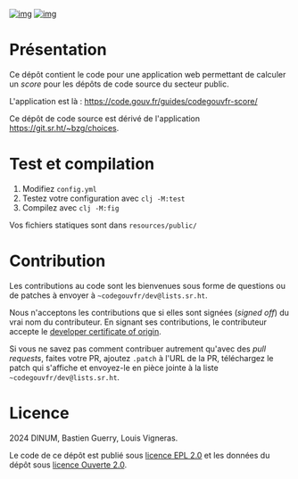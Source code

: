 [![img](https://img.shields.io/badge/code.gouv.fr-ouvert-mediumseagreen.svg)](https://code.gouv.fr/documentation/#/publier.md)
[![img](https://img.shields.io/badge/Licence-EPL%2C%20Licence%20Ouverte-orange.svg)](https://git.sr.ht/~codegouvfr/guide-juridique-logiciel-libre/tree/master/item/LICENSES)


# Présentation

Ce dépôt contient le code pour une application web permettant de
calculer un *score* pour les dépôts de code source du secteur public.

L'application est là : <https://code.gouv.fr/guides/codegouvfr-score/>

Ce dépôt de code source est dérivé de l'application
<https://git.sr.ht/~bzg/choices>.


# Test et compilation

1.  Modifiez `config.yml`
2.  Testez votre configuration avec `clj -M:test`
3.  Compilez avec `clj -M:fig`

Vos fichiers statiques sont dans `resources/public/`


# Contribution

Les contributions au code sont les bienvenues sous forme de questions
ou de patches à envoyer à `~codegouvfr/dev@lists.sr.ht`.

Nous n'acceptons les contributions que si elles sont signées (*signed
off*) du vrai nom du contributeur. En signant ses contributions, le
contributeur accepte le [developer certificate of origin](https://developercertificate.org).

Si vous ne savez pas comment contribuer autrement qu'avec des *pull
requests*, faites votre PR, ajoutez `.patch` à l'URL de la PR,
téléchargez le patch qui s'affiche et envoyez-le en pièce jointe à la
liste `~codegouvfr/dev@lists.sr.ht`.


# Licence

2024 DINUM, Bastien Guerry, Louis Vigneras.

Le code de ce dépôt est publié sous [licence EPL 2.0](LICENSES/LICENSE.EPL-2.0.md) et les données du
dépôt sous [licence Ouverte 2.0](LICENSES/LICENSE.Etalab-2.0.txt).


